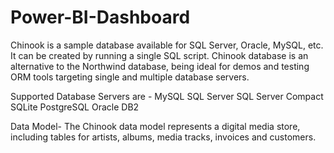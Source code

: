 # Power-BI-Dashboard
Chinook is a sample database available for SQL Server, Oracle, MySQL, etc. It can be created by running a single SQL script. Chinook database is an alternative to the Northwind database, being ideal for demos and testing ORM tools targeting single and multiple database servers.

Supported Database Servers are - 
MySQL
SQL Server
SQL Server Compact
SQLite
PostgreSQL
Oracle
DB2

Data Model- The Chinook data model represents a digital media store, including tables for artists, albums, media tracks, invoices and customers.
